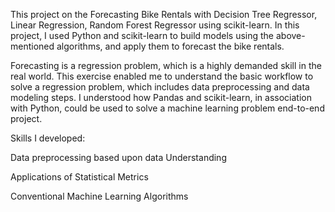 This project on the Forecasting Bike Rentals with Decision Tree Regressor, Linear Regression, Random Forest Regressor using scikit-learn. In this project, I used Python and scikit-learn to build models using the above-mentioned algorithms, and apply them to forecast the bike rentals.

Forecasting is a regression problem, which is a highly demanded skill in the real world. This exercise enabled me to understand the basic workflow to solve a regression problem, which includes data preprocessing and data modeling steps. I understood how Pandas and scikit-learn, in association with Python, could be used to solve a machine learning problem end-to-end project.

Skills I developed:

Data preprocessing based upon data Understanding

Applications of Statistical Metrics

Conventional Machine Learning Algorithms
